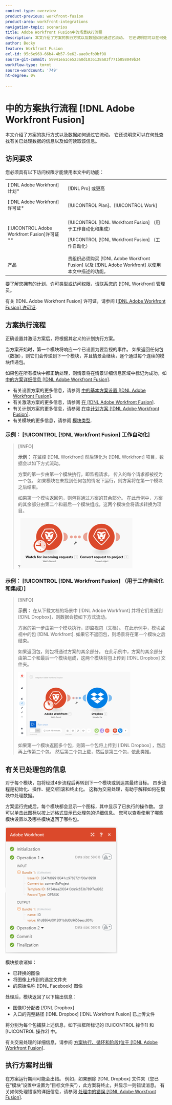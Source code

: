 ```yaml
---
content-type: overview
product-previous: workfront-fusion
product-area: workfront-integrations
navigation-topic: scenarios
title: Adobe Workfront Fusion中的场景执行流程
description: 本文介绍了方案的执行方式以及数据如何通过它流动。 它还说明您可以在何处查找有关已处理数据的信息以及如何读取该信息。
author: Becky
feature: Workfront Fusion
exl-id: 95c6e969-66b4-4b57-9e62-aae0cfb9bf98
source-git-commit: 59941ea1ce523a0d1036138a83f771b058049b34
workflow-type: tm+mt
source-wordcount: '749'
ht-degree: 0%

---
```


# 中的方案执行流程 [!DNL Adobe Workfront Fusion]

本文介绍了方案的执行方式以及数据如何通过它流动。 它还说明您可以在何处查找有关已处理数据的信息以及如何读取该信息。

## 访问要求

您必须具有以下访问权限才能使用本文中的功能：

<table style="table-layout:auto"> 
 <col> 
 <col> 
 <tbody> 
  <tr> 
    <td role="rowheader">[!DNL Adobe Workfront] 计划*</td> 
   <td> <p>[!DNL Pro] 或更高</p> </td> 
  </tr> 
  <tr data-mc-conditions=""> 
   <td role="rowheader">[!DNL Adobe Workfront] 许可证*</td> 
   <td> <p>[!UICONTROL Plan]、[!UICONTROL Work]</p> </td> 
  </tr> 
  <tr> 
   <td role="rowheader">[!UICONTROL Adobe Workfront Fusion]许可证**</td> 
   <td> <p>[!UICONTROL [!DNL Workfront Fusion] （用于工作自动化和集成） </p><p>[!UICONTROL [!DNL Workfront Fusion] （工作自动化） </p>  </td> 
  </tr> 
  <tr> 
   <td role="rowheader">产品</td> 
   <td>贵组织必须购买 [!DNL Adobe Workfront Fusion] 以及 [!DNL Adobe Workfront] 以使用本文中描述的功能。</td> 
  </tr> 
 </tbody> 
</table>

要了解您拥有的计划、许可类型或访问权限，请联系您的 [!DNL Workfront] 管理员。

有关 [!DNL Adobe Workfront Fusion] 许可证，请参阅 [[!DNL Adobe Workfront Fusion] 许可证](../../workfront-fusion/get-started/license-automation-vs-integration.md).

## 方案执行流程

正确设置并激活方案后，将根据其定义的计划执行方案。

当方案开始时，第一个模块将响应一个已设置为要监视的事件。 如果返回任何包（数据），则它们会传递到下一个模块，并且情景会继续，逐个通过每个连续的模块传递包。

如果包在所有模块中都正确处理，则情景将在情景详细信息区域中标记为成功，如 [中的方案详细信息 [!DNL Adobe Workfront Fusion]](../../workfront-fusion/scenarios/scenario-detail.md).

* 有关设置方案的更多信息，请参阅 [中的基本方案设置 [!DNL Adobe Workfront Fusion]](../../workfront-fusion/scenarios/basic-scenario-settings.md).
* 有关激活方案的更多信息，请参阅 [在 [!DNL Adobe Workfront Fusion]](../../workfront-fusion/scenarios/activate-or-inactivate-scenario.md).
* 有关计划方案的更多信息，请参阅 [在中计划方案 [!DNL Adobe Workfront Fusion]](../../workfront-fusion/scenarios/schedule-a-scenario.md).
* 有关模块的更多信息，请参阅 [模块类型](../../workfront-fusion/modules/module-types.md).

### 示例： [!UICONTROL [!DNL Workfront Fusion] 工作自动化]

>[!INFO]
>
>**示例：** 在监控 [!DNL Workfront] 然后转化为 [!DNL Workfront] 项目，数据会以如下方式流动。
>
>方案的第一步由第一个模块执行，即监视请求。 传入的每个请求都被视为一个包。 如果模块在未找到任何包的情况下运行，则方案将在第一个模块之后结束。
>
>如果第一个模块返回包，则包将通过方案的其余部分。 在此示例中，方案的其余部分由第二个和最后一个模块组成，这两个模块会将请求转换为项目。
>
>?![](assets/example-execution-flow-wf-only-350x157.png)

### 示例： [!UICONTROL [!DNL Workfront Fusion] （用于工作自动化和集成）]

>[!INFO]
>
>**示例：** 在从下载文档的场景中 [!DNL Adobe Workfront] 并将它们发送到 [!DNL Dropbox]，则数据会按如下方式流动。
>
>方案的第一步由第一个模块执行，即监视包（文档）。 在此示例中，模块监视中的包 [!DNL Workfront]. 如果它不返回包，则场景将在第一个模块之后结束。
>
>如果返回包，则包将通过方案的其余部分。 在此示例中，方案的其余部分由第二个和最后一个模块组成，这两个模块将包上传到 [!DNL Dropbox] 文件夹。
>
>![](assets/example-wf-dropbox-scen-execution-flow-350x202.png)
>
>如果第一个模块返回多个包，则第一个包将上传到 [!DNL Dropbox] ，然后再上传第二个包。 然后第二个包上载，然后是第三个包，依此类推。

## 有关已处理包的信息

对于每个模块，包将经过4步流程后再转到下一个模块或到达其最终目标。 四步流程是初始化、操作、提交/回滚和终止化。 这称为交易处理，有助于解释如何在模块中处理数据。

方案运行完成后，每个模块都会显示一个图标，其中显示了已执行的操作数。 您可以单击此图标以按上述格式显示已处理包的详细信息。 您可以查看使用了哪些模块设置以及哪些模块返回了哪些包。

![](assets/info-processed-bundles-350x396.png)

模块接收诸如：

* 已转换的图像
* 将图像上传到的选定文件夹
* 的原始名称 [!DNL Facebook] 图像

处理后，模块返回了以下输出信息：

* 图像ID分配者 [!DNL Dropbox]
* 入口的完整路径 [!DNL Dropbox] [!DNL Workfront Fusion] 已上传文件

将分别为每个包捕获上述信息，如下拉框所标记的 [!UICONTROL 操作1] 和 [!UICONTROL 操作2] 中。

有关交易处理的详细信息，请参阅 [方案执行、循环和阶段(位于 [!DNL Adobe Workfront Fusion]](../../workfront-fusion/scenarios/scenario-execution-cycles-phases.md).

## 执行方案时出错

在方案运行期间可能会出错。 例如，如果删除 [!DNL Dropbox] 文件夹（您已在“模块”设置中设置为“目标文件夹”），此方案将终止，并显示一则错误消息。 有关如何处理错误的详细信息，请参阅 [处理中的错误 [!DNL Adobe Workfront Fusion]](../../workfront-fusion/errors/error-processing.md).
